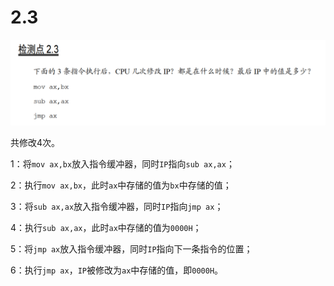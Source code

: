 # 2.3

![image-20250319102905924](image-20250319102905924.png)

共修改4次。

1：将`mov ax,bx`放入指令缓冲器，同时`IP`指向`sub ax,ax`；

2：执行`mov ax,bx`，此时`ax`中存储的值为`bx`中存储的值；

3：将`sub ax,ax`放入指令缓冲器，同时`IP`指向`jmp ax`；

4：执行`sub ax,ax`，此时`ax`中存储的值为`0000H`；

5：将`jmp ax`放入指令缓冲器，同时`IP`指向下一条指令的位置；

6：执行`jmp ax`，`IP`被修改为`ax`中存储的值，即`0000H`。